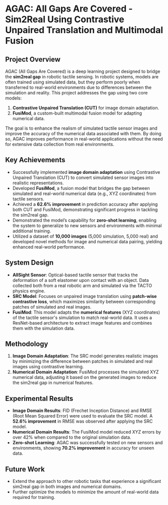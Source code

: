 # AGAC: All Gaps Are Covered - Sim2Real Using Contrastive Unpaired Translation and Multimodal Fusion

## Project Overview
AGAC (All Gaps Are Covered) is a deep learning project designed to bridge the **sim2real gap** in robotic tactile sensing. In robotic systems, models are often trained using simulated data, but they perform poorly when transferred to real-world environments due to differences between the simulation and reality. This project addresses the gap using two core models:
1. **Contrastive Unpaired Translation (CUT)** for image domain adaptation.
2. **FusiMod**, a custom-built multimodal fusion model for adapting numerical data.

The goal is to enhance the realism of simulated tactile sensor images and improve the accuracy of the numerical data associated with them. By doing so, AGAC improves performance in real-world applications without the need for extensive data collection from real environments.

## Key Achievements
- Successfully implemented **image domain adaptation** using Contrastive Unpaired Translation (CUT) to convert simulated sensor images into realistic representations.
- Developed **FusiMod**, a fusion model that bridges the gap between simulated and real-world numerical data (e.g., XYZ coordinates) from tactile sensors.
- Achieved a **62.6% improvement** in prediction accuracy after applying both CUT and FusiMod, demonstrating significant progress in tackling the sim2real gap.
- Demonstrated the model’s capability for **zero-shot learning**, enabling the system to generalize to new sensors and environments with minimal additional training.
- Utilized a dataset of **10,000 images** (5,000 simulation, 5,000 real) and developed novel methods for image and numerical data pairing, yielding enhanced real-world performance.

## System Design
- **AllSight Sensor**: Optical-based tactile sensor that tracks the deformation of a soft elastomer upon contact with an object. Data collected both from a real robotic arm and simulated via the TACTO physics engine.
- **SRC Model**: Focuses on unpaired image translation using **patch-wise contrastive loss**, which maximizes similarity between corresponding patches of simulated and real images.
- **FusiMod**: This model adapts the **numerical features** (XYZ coordinates) of the tactile sensor's simulation to match real-world data. It uses a ResNet-based architecture to extract image features and combines them with the simulation data.

## Methodology
1. **Image Domain Adaptation**: The SRC model generates realistic images by minimizing the difference between patches in simulated and real images using contrastive learning.
2. **Numerical Domain Adaptation**: FusiMod processes the simulated XYZ numerical data, adjusting it based on the generated images to reduce the sim2real gap in numerical features.

## Experimental Results
- **Image Domain Results**: FID (Frechet Inception Distance) and RMSE (Root Mean Squared Error) were used to evaluate the SRC model. A **52.6% improvement** in RMSE was observed after applying the SRC model.
- **Numerical Domain Results**: The FusiMod model reduced XYZ errors by over 42% when compared to the original simulation data.
- **Zero-shot Learning**: AGAC was successfully tested on new sensors and environments, showing **70.2% improvement** in accuracy for unseen data.

## Future Work
- Extend the approach to other robotic tasks that experience a significant sim2real gap in both images and numerical domains.
- Further optimize the models to minimize the amount of real-world data required for training.
